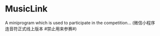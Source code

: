 # MusicLink
A miniprogram which is used to participate in the competition...
(微信小程序连音符正式线上版本 #禁止用来参赛#)
